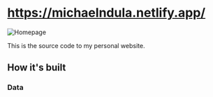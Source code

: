# https://michaelndula.netlify.app/

![Homepage](C:\Users\micha\Pictures)

This is the source code to my personal website.

## How it's built

### Data

